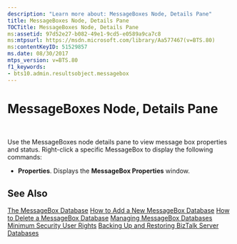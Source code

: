 ```yaml
---
description: "Learn more about: MessageBoxes Node, Details Pane"
title: MessageBoxes Node, Details Pane
TOCTitle: MessageBoxes Node, Details Pane
ms:assetid: 97d52e27-b082-49e1-9cd5-e0589a9ca7c8
ms:mtpsurl: https://msdn.microsoft.com/library/Aa577467(v=BTS.80)
ms:contentKeyID: 51529857
ms.date: 08/30/2017
mtps_version: v=BTS.80
f1_keywords:
- bts10.admin.resultsobject.messagebox
---
```


# MessageBoxes Node, Details Pane

 

Use the MessageBoxes node details pane to view message box properties and status. Right-click a specific MessageBox to display the following commands:

  - **Properties**. Displays the **MessageBox Properties** window.

## See Also

[The MessageBox Database](https://msdn.microsoft.com/library/aa562016\(v=bts.80\))  
[How to Add a New MessageBox Database](https://msdn.microsoft.com/library/aa577486\(v=bts.80\))  
[How to Delete a MessageBox Database](https://msdn.microsoft.com/library/aa560152\(v=bts.80\))  
[Managing MessageBox Databases](https://msdn.microsoft.com/library/aa577445\(v=bts.80\))  
[Minimum Security User Rights](https://msdn.microsoft.com/library/aa559845\(v=bts.80\))  
[Backing Up and Restoring BizTalk Server Databases](https://msdn.microsoft.com/library/aa561125\(v=bts.80\))

